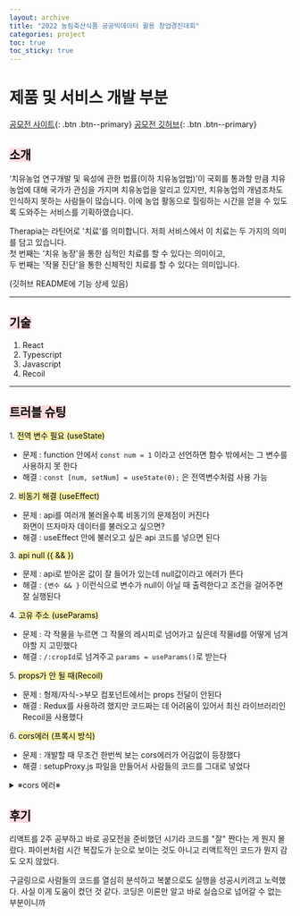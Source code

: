 ```yaml
---
layout: archive
title: "2022 농림축산식품 공공빅데이터 활용 창업경진대회"
categories: project
toc: true
toc_sticky: true
---
```


# 제품 및 서비스 개발 부분

[공모전 사이트](https://data.mafra.go.kr/contest/introduction/introductionNew/screen.do){: .btn .btn--primary}
[공모전 깃허브](https://github.com/farmfarmfarmfarm){: .btn .btn--primary}

## <mark style='background-color: #ffdce0'> 소개 </mark>

‘치유농업 연구개발 및 육성에 관한 법률(이하 치유농업법)’이 국회를 통과할 만큼 치유농업에 대해 국가가 관심을 가지며 치유농업을 알리고 있지만, 치유농업의 개념조차도 인식하지 못하는 사람들이 많습니다. 이에 농업 활동으로 힐링하는 시간을 얻을 수 있도록 도와주는 서비스를 기획하였습니다.

Therapia는 라틴어로 '치료'를 의미합니다. 저희 서비스에서 이 치료는 두 가지의 의미를 담고 있습니다.  
첫 번째는 '치유 농장'을 통한 심적인 치료를 할 수 있다는 의미이고,  
두 번째는 '작물 진단'을 통한 신체적인 치료를 할 수 있다는 의미입니다.

(깃허브 README에 기능 상세 있음)

---

## <mark style='background-color: #ffdce0'> 기술 </mark>

1. React
2. Typescript
3. Javascript
4. Recoil

---

## <mark style='background-color: #ffdce0'> 트러블 슈팅 </mark>

1\. <mark style='background-color: #fff5b1'>전역 변수 필요 (useState)</mark>

- 문제 : function 안에서 `const num = 1` 이라고 선언하면 함수 밖에서는 그 변수를 사용하지 못 한다
- 해결 : `const [num, setNum] = useState(0);` 은 전역변수처럼 사용 가능

2\. <mark style='background-color: #fff5b1'>비동기 해결 (useEffect)</mark>

- 문제 : api를 여러개 불러올수록 비동기의 문제점이 커진다  
  화면이 뜨자마자 데이터를 불러오고 싶으면?
- 해결 : useEffect 안에 불러오고 싶은 api 코드를 넣으면 된다

3\. <mark style='background-color: #fff5b1'>api null ({ && })</mark>

- 문제 : api로 받아온 값이 잘 들어가 있는데 null값이라고 에러가 뜬다
- 해결 : `{변수 && }` 이런식으로 변수가 null이 아닐 때 출력한다고 조건을 걸어주면 잘 실행된다

4\. <mark style='background-color: #fff5b1'>고유 주소 (useParams)</mark>

- 문제 : 각 작물을 누르면 그 작물의 레시피로 넘어가고 싶은데 작물id를 어떻게 넘겨야할 지 고민했다
- 해결 : `/:cropId`로 넘겨주고 `params = useParams()`로 받는다

5\. <mark style='background-color: #fff5b1'>props가 안 될 때(Recoil)</mark>

- 문제 : 형제/자식->부모 컴포넌트에서는 props 전달이 안된다
- 해결 : Redux를 사용하려 했지만 코드짜는 데 어려움이 있어서 최신 라이브러리인 Recoil을 사용했다

6\. <mark style='background-color: #fff5b1'>cors에러 (프록시 방식)</mark>

- 문제 : 개발할 때 무조건 한번씩 보는 cors에러가 어김없이 등장했다
- 해결 : setupProxy.js 파일을 만들어서 사람들의 코드를 그대로 넣었다

<details>
<summary>※cors 에러※</summary>
<div markdown="1">       
  CORS 에러는 브라우저에서 서로 다른 도메인/포트의 서버로 요청이 갈때 브라우저에서 발생
</div>
</details>

## <mark style='background-color: #ffdce0'> 후기 </mark>

리액트를 2주 공부하고 바로 공모전을 준비했던 시기라 코드를 "잘" 짠다는 게 뭔지 몰랐다.
파이썬처럼 시간 복잡도가 눈으로 보이는 것도 아니고 리액트적인 코드가 뭔지 감도 오지 않았다.

구글링으로 사람들의 코드를 열심히 분석하고 복붙으로도 실행을 성공시키려고 노력했다.
사실 이게 도움이 컸던 것 같다. 코딩은 이론만 알고 바로 실습으로 넘어갈 수 없는 부분이니까
